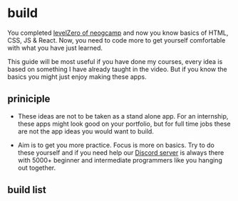# build

You completed [levelZero of neogcamp](https://neog.camp/guide) and now you know basics of HTML, CSS, JS & React. Now, you need to code more to get yourself comfortable with what you have just learned. 

This guide will be most useful if you have done my courses, every idea is based on something I have already taught in the video. But if you know the basics you might just enjoy making these apps. 

## priniciple

- These ideas are not to be taken as a stand alone app. For an internship, these apps might look good on your portfolio, but for full time jobs these are not the app ideas you would want to build. 

- Aim is to get you more practice. Focus is more on basics. Try to do these yourself and if you need help our [Discord server](https://bit.ly/tanaydiscrod) is always there with 5000+ beginner and intermediate programmers like you hanging out together. 

## build list

